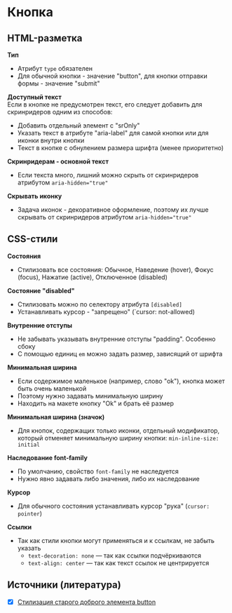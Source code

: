 # Кнопка

## HTML-разметка
**Тип**
- Атрибут `type` обязателен
- Для обычной кнопки - значение "button", для кнопки отправки формы - значение "submit"

**Доступный текст**<br/>
Если в кнопке не предусмотрен текст, его следует добавить для скринридеров одним из способов:
- Добавить отдельный элемент с "srOnly"
- Указать текст в атрибуте "aria-label" для самой кнопки или для иконки внутри кнопки
- Текст в кнопке с обнулением размера шрифта (менее приоритетно)

**Скринридерам - основной текст**
- Если текста много, лишний можно скрыть от скринридеров атрибутом `aria-hidden="true"`

**Скрывать иконку**
- Задача иконок - декоративное оформление, поэтому их лучше скрывать от скринридеров атрибутом `aria-hidden="true"`


## CSS-стили
**Состояния**
- Стилизовать все состояния: Обычное, Наведение (hover), Фокус (focus), Нажатие (active), Отключенное (disabled)

**Состояние "disabled"**
- Стилизовать можно по селектору атрибута `[disabled]`
- Устанавливать курсор - "запрещено" (`cursor: not-allowed)

**Внутренние отступы**
- Не забывать указывать внутренние отступы "padding". Особенно сбоку
- С помощью единиц `em` можно задать размер, зависящий от шрифта

**Минимальная ширина**
- Если содержимое маленькое (например, слово "ok"), кнопка может быть очень маленькой
- Поэтому нужно задавать минимальную ширину
- Находить на макете кнопку "Ok" и брать её размер

**Минимальная ширина (значок)**
- Для кнопок, содержащих только иконки, отдельный модификатор, который отменяет минимальную ширину кнопки: `min-inline-size: initial`

**Наследование font-family**
- По умолчанию, свойство `font-family` не наследуется
- Нужно явно задавать либо значения, либо их наследование

**Курсор**
- Для обычного состояния устанавливать курсор "рука" (`cursor: pointer`)

**Ссылки**
- Так как стили кнопки могут применяться и к ссылкам, не забыть указать
  - `text-decoration: none` — так как ссылки подчёркиваются
  - `text-align: center` — так как текст ссылок не центрируется


## Источники (литература)
- [x] [Стилизация старого доброго элемента button](https://habr.com/ru/company/ruvds/blog/489820/)